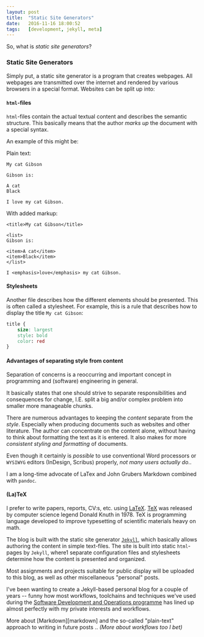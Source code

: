 ```yaml
---
layout: post
title:  "Static Site Generators"
date:   2016-11-16 18:00:52
tags:   [development, jekyll, meta]
---
```


So, what is _static site generators_?

### Static Site Generators
Simply put, a static site generator is a program that creates webpages.
All webpages are transmitted over the internet and rendered by
various browsers in a special format. Websites can be split up into:

#### `html`-files
`html`-files contain the actual textual content and describes the
semantic structure. This basically means that the author *marks up*
the document with a special syntax.

An example of this might be:

Plain text:
```
My cat Gibson

Gibson is:

A cat
Black

I love my cat Gibson.
```

With added markup:
```
<title>My cat Gibson</title>

<list>
Gibson is:

<item>A cat</item>
<item>Black</item>
</list>

I <emphasis>love</emphasis> my cat Gibson.
```


#### Stylesheets
Another file describes how the different elements should be presented.
This is often called a stylesheet. For example, this is a rule that
describes how to display the title `My cat Gibson`:

```css
title {
    size: largest
    style: bold
    color: red
}
```


#### Advantages of separating style from content
Separation of concerns is a reoccurring and important concept
in programming and (software) engineering in general.

It basically states that one should strive to separate
responsibilities and consequences for change, I.E. split a big
and/or complex problem into smaller more manageable chunks.

There are numerous advantages to keeping the *content* separate from the *style*.
Especially when producing documents such as websites and other literature.
The author can concentrate on the content alone, without having to think about formatting the
text as it is entered. It also makes for more *consistent styling and formatting* of documents.

Even though it certainly is *possible* to use conventional Word processors or
`WYSIWYG` editors (InDesign, Scribus) properly, *not many users actually do*..

I am a long-time advocate of LaTex and John Grubers Markdown combined with `pandoc`.

#### (La)TeX
I prefer to write papers, reports, CV:s, etc. using [LaTeX][wiki-latex].
[TeX][wiki-tex] was released by computer science legend
Donald Knuth in 1978. TeX is programming language developed
to improve typesetting of scientific materials heavy on math.


The blog is built with the static site generator [`Jekyll`][jekyll], which
basically allows authoring the content in simple text-files. The site is built
into static `html`-pages by `Jekyll`, where1 separate configuration files and
stylesheets determine how the content is presented and organized.

Most assignments and projects suitable for public display will be uploaded to
this blog, as well as other miscellaneous "personal" posts.

I've been wanting to create a Jekyll-based personal blog for a couple of years
-- funny how most workflows, toolchains and techniques we've used during the
[Software Development and Operations programme][udm] has lined up almost
perfectly with my private interests and workflows.

More about [Markdown][markdown] and the so-called "plain-text" approach to
writing in future posts .. _(More about workflows too I bet)_





[wiki-tex]: https://en.wikipedia.org/wiki/TeX
[wiki-latex]: https://en.wikipedia.org/wiki/TeX
[udm]: https://cms.lnu.se/education/programmes/NGUDM?l=en
[1dv022]: https://coursepress.lnu.se/kurs/klientbaserad-webbprogrammering/
[jekyll]: https://jekyllrb.com/
